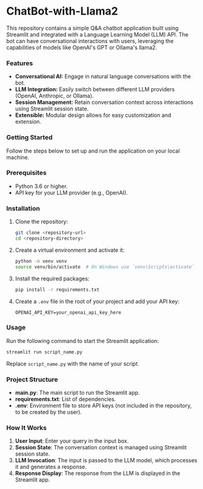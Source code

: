 # ChatBot-with-Llama2
This repository contains a simple Q&amp;A chatbot application built using Streamlit and integrated with a Language Learning Model (LLM) API. The bot can have conversational interactions with users, leveraging the capabilities of models like OpenAI's GPT or Ollama's llama2.

### Features

- **Conversational AI:** Engage in natural language conversations with the bot.
- **LLM Integration:** Easily switch between different LLM providers (OpenAI, Anthropic, or Ollama).
- **Session Management:** Retain conversation context across interactions using Streamlit session state.
- **Extensible:** Modular design allows for easy customization and extension.

### Getting Started

Follow the steps below to set up and run the application on your local machine.

### Prerequisites

- Python 3.6 or higher.
- API key for your LLM provider (e.g., OpenAI).

### Installation

1. Clone the repository:

    ```bash
    git clone <repository-url>
    cd <repository-directory>
    ```

2. Create a virtual environment and activate it:

    ```bash
    python -m venv venv
    source venv/bin/activate  # On Windows use `venv\Scripts\activate`
    ```

3. Install the required packages:

    ```bash
    pip install -r requirements.txt
    ```

4. Create a `.env` file in the root of your project and add your API key:

    ```env
    OPENAI_API_KEY=your_openai_api_key_here
    ```

### Usage

Run the following command to start the Streamlit application:

```bash
streamlit run script_name.py
```

Replace `script_name.py` with the name of your script.

### Project Structure

- **main.py**: The main script to run the Streamlit app.
- **requirements.txt**: List of dependencies.
- **.env**: Environment file to store API keys (not included in the repository, to be created by the user).

### How It Works

1. **User Input**: Enter your query in the input box.
2. **Session State**: The conversation context is managed using Streamlit session state.
3. **LLM Invocation**: The input is passed to the LLM model, which processes it and generates a response.
4. **Response Display**: The response from the LLM is displayed in the Streamlit app.
